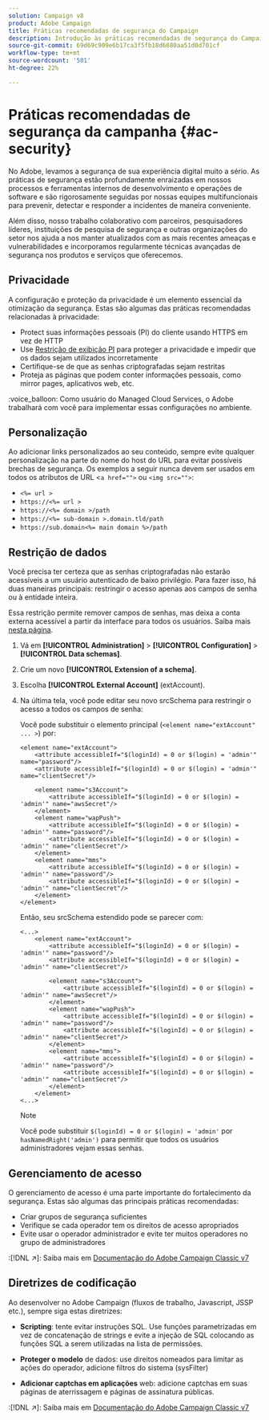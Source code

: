 ```yaml
---
solution: Campaign v8
product: Adobe Campaign
title: Práticas recomendadas de segurança do Campaign
description: Introdução às práticas recomendadas de segurança do Campaign
source-git-commit: 69d69c909e6b17ca3f5fb18d6680aa51d0d701cf
workflow-type: tm+mt
source-wordcount: '501'
ht-degree: 22%

---
```


# Práticas recomendadas de segurança da campanha {#ac-security}

No Adobe, levamos a segurança de sua experiência digital muito a sério. As práticas de segurança estão profundamente enraizadas em nossos processos e ferramentas internos de desenvolvimento e operações de software e são rigorosamente seguidas por nossas equipes multifuncionais para prevenir, detectar e responder a incidentes de maneira conveniente.

Além disso, nosso trabalho colaborativo com parceiros, pesquisadores líderes, instituições de pesquisa de segurança e outras organizações do setor nos ajuda a nos manter atualizados com as mais recentes ameaças e vulnerabilidades e incorporamos regularmente técnicas avançadas de segurança nos produtos e serviços que oferecemos.

## Privacidade

A configuração e proteção da privacidade é um elemento essencial da otimização da segurança. Estas são algumas das práticas recomendadas relacionadas à privacidade:

* Protect suas informações pessoais (PI) do cliente usando HTTPS em vez de HTTP
* Use [Restrição de exibição PI](../dev/restrict-pi-view.md) para proteger a privacidade e impedir que os dados sejam utilizados incorretamente
* Certifique-se de que as senhas criptografadas sejam restritas
* Proteja as páginas que podem conter informações pessoais, como mirror pages, aplicativos web, etc.

:voice_balloon: Como usuário do Managed Cloud Services, o Adobe trabalhará com você para implementar essas configurações no ambiente.

## Personalização

Ao adicionar links personalizados ao seu conteúdo, sempre evite qualquer personalização na parte do nome do host do URL para evitar possíveis brechas de segurança. Os exemplos a seguir nunca devem ser usados em todos os atributos de URL &lt;`a href="">` ou `<img src="">`:

* `<%= url >`
* `https://<%= url >`
* `https://<%= domain >/path`
* `https://<%= sub-domain >.domain.tld/path`
* `https://sub.domain<%= main domain %>/path`

## Restrição de dados

Você precisa ter certeza que as senhas criptografadas não estarão acessíveis a um usuário autenticado de baixo privilégio. Para fazer isso, há duas maneiras principais: restringir o acesso apenas aos campos de senha ou à entidade inteira.

Essa restrição permite remover campos de senhas, mas deixa a conta externa acessível a partir da interface para todos os usuários. Saiba mais [nesta página](../dev/restrict-pi-view.md).

1. Vá em **[!UICONTROL Administration]** > **[!UICONTROL Configuration]** > **[!UICONTROL Data schemas]**.

1. Crie um novo **[!UICONTROL Extension of a schema]**.

1. Escolha **[!UICONTROL External Account]** (extAccount).

1. Na última tela, você pode editar seu novo srcSchema para restringir o acesso a todos os campos de senha:

   Você pode substituir o elemento principal (`<element name="extAccount" ... >`) por:

   ```
   <element name="extAccount">
       <attribute accessibleIf="$(loginId) = 0 or $(login) = 'admin'" name="password"/>
       <attribute accessibleIf="$(loginId) = 0 or $(login) = 'admin'" name="clientSecret"/>
   
       <element name="s3Account">
           <attribute accessibleIf="$(loginId) = 0 or $(login) = 'admin'" name="awsSecret"/>
       </element>
       <element name="wapPush">
           <attribute accessibleIf="$(loginId) = 0 or $(login) = 'admin'" name="password"/>
           <attribute accessibleIf="$(loginId) = 0 or $(login) = 'admin'" name="clientSecret"/>
       </element>
       <element name="mms">
           <attribute accessibleIf="$(loginId) = 0 or $(login) = 'admin'" name="password"/>
           <attribute accessibleIf="$(loginId) = 0 or $(login) = 'admin'" name="clientSecret"/>
       </element>
   </element>
   ```

   Então, seu srcSchema estendido pode se parecer com:

   ```
   <...>
       <element name="extAccount">
           <attribute accessibleIf="$(loginId) = 0 or $(login) = 'admin'" name="password"/>
           <attribute accessibleIf="$(loginId) = 0 or $(login) = 'admin'" name="clientSecret"/>
   
           <element name="s3Account">
               <attribute accessibleIf="$(loginId) = 0 or $(login) = 'admin'" name="awsSecret"/>
           </element>
           <element name="wapPush">
               <attribute accessibleIf="$(loginId) = 0 or $(login) = 'admin'" name="password"/>
               <attribute accessibleIf="$(loginId) = 0 or $(login) = 'admin'" name="clientSecret"/>
           </element>
           <element name="mms">
               <attribute accessibleIf="$(loginId) = 0 or $(login) = 'admin'" name="password"/>
               <attribute accessibleIf="$(loginId) = 0 or $(login) = 'admin'" name="clientSecret"/>
           </element>
       </element>
   <...> 
   ```

   >[!NOTE]
   >
   >Você pode substituir `$(loginId) = 0 or $(login) = 'admin'` por `hasNamedRight('admin')` para permitir que todos os usuários administradores vejam essas senhas.


## Gerenciamento de acesso

O gerenciamento de acesso é uma parte importante do fortalecimento da segurança. Estas são algumas das principais práticas recomendadas:

* Criar grupos de segurança suficientes
* Verifique se cada operador tem os direitos de acesso apropriados
* Evite usar o operador administrador e evite ter muitos operadores no grupo de administradores

:[!DNL :arrow_upper_right:]: Saiba mais em [Documentação do Adobe Campaign Classic v7](https://experienceleague.adobe.com/docs/campaign-classic/using/installing-campaign-classic/security-privacy/access-management.html?lang=en#webapp-operator)

## Diretrizes de codificação

Ao desenvolver no Adobe Campaign (fluxos de trabalho, Javascript, JSSP etc.), sempre siga estas diretrizes:

* **Scripting**: tente evitar instruções SQL. Use funções parametrizadas em vez de concatenação de strings e evite a injeção de SQL colocando as funções SQL a serem utilizadas na lista de permissões.

* **Proteger o modelo** de dados: use direitos nomeados para limitar as ações do operador, adicione filtros do sistema (sysFilter)

* **Adicionar captchas em aplicações** web: adicione captchas em suas páginas de aterrissagem e páginas de assinatura públicas.

:[!DNL :arrow_upper_right:]: Saiba mais em [Documentação do Adobe Campaign Classic v7](https://experienceleague.adobe.com/docs/campaign-classic/using/installing-campaign-classic/security-privacy/scripting-coding-guidelines.html?lang=en#installing-campaign-classic)
